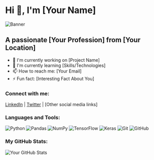 # Hi 👋, I'm [Your Name]

![Banner](https://i.imgur.com/HPIN33s.jpg)

## A passionate [Your Profession] from [Your Location]

- 🔭 I'm currently working on [Project Name]
- 🌱 I'm currently learning [Skills/Technologies]
- 📫 How to reach me: [Your Email]
- ⚡ Fun fact: [Interesting Fact About You]

### Connect with me:

[LinkedIn](https://www.linkedin.com/in/your-profile) | [Twitter](https://twitter.com/your-profile) | [Other social media links]

### Languages and Tools:

![Python](https://img.shields.io/badge/Python-3776AB?style=flat&logo=python&logoColor=white)
![Pandas](https://img.shields.io/badge/Pandas-150458?style=flat&logo=pandas&logoColor=white)
![NumPy](https://img.shields.io/badge/NumPy-013243?style=flat&logo=numpy&logoColor=white)
![TensorFlow](https://img.shields.io/badge/TensorFlow-FF6F20?style=flat&logo=tensorflow&logoColor=white)
![Keras](https://img.shields.io/badge/Keras-D00000?style=flat&logo=keras&logoColor=white)
![Git](https://img.shields.io/badge/Git-F05032?style=flat&logo=git&logoColor=white)
![GitHub](https://img.shields.io/badge/GitHub-181717?style=flat&logo=github&logoColor=white)

### My GitHub Stats:

![Your GitHub Stats](https://github-readme-stats.vercel.app/api?username=your-username&show_icons=true&theme=radical)
